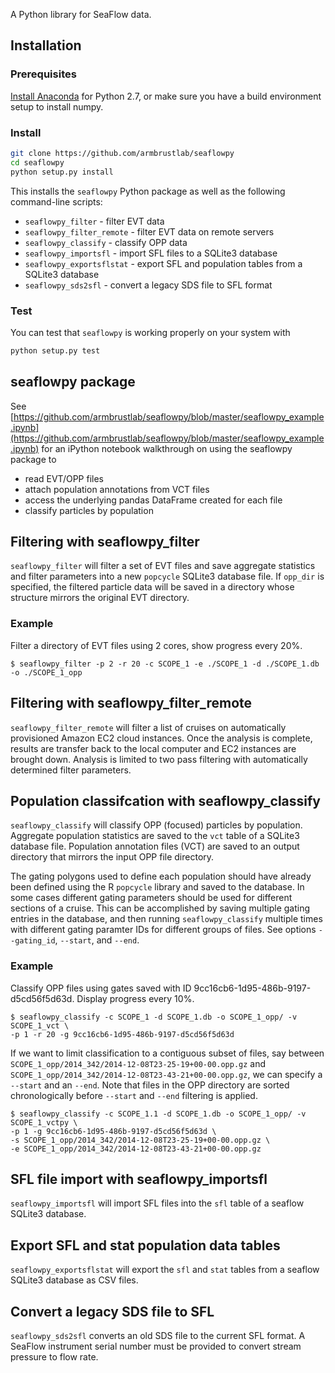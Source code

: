 A Python library for SeaFlow data.

## Installation

### Prerequisites
[Install Anaconda](https://www.continuum.io/downloads) for Python 2.7, or make sure you have a build environment setup to install numpy.

### Install

```sh
git clone https://github.com/armbrustlab/seaflowpy
cd seaflowpy
python setup.py install
```

This installs the `seaflowpy` Python package as well as the following command-line scripts:

* `seaflowpy_filter` - filter EVT data
* `seaflowpy_filter_remote` - filter EVT data on remote servers
* `seaflowpy_classify` - classify OPP data
* `seaflowpy_importsfl` - import SFL files to a SQLite3 database
* `seaflowpy_exportsflstat` - export SFL and population tables from a SQLite3 database
* `seaflowpy_sds2sfl` - convert a legacy SDS file to SFL format


### Test
You can test that `seaflowpy` is working properly on your system with

```sh
python setup.py test
```

## seaflowpy package

See [https://github.com/armbrustlab/seaflowpy/blob/master/seaflowpy_example.ipynb](https://github.com/armbrustlab/seaflowpy/blob/master/seaflowpy_example.ipynb) for an iPython notebook walkthrough on using the seaflowpy package to

* read EVT/OPP files
* attach population annotations from VCT files
* access the underlying pandas DataFrame created for each file
* classify particles by population

## Filtering with seaflowpy_filter
`seaflowpy_filter` will filter a set of EVT files and save aggregate statistics and filter parameters into a new `popcycle` SQLite3 database file. If `opp_dir` is specified, the filtered particle data will be saved in a directory whose structure mirrors the original EVT directory.

### Example

Filter a directory of EVT files using 2 cores, show progress every 20%.

```
$ seaflowpy_filter -p 2 -r 20 -c SCOPE_1 -e ./SCOPE_1 -d ./SCOPE_1.db -o ./SCOPE_1_opp
```

## Filtering with seaflowpy_filter\_remote
`seaflowpy_filter_remote` will filter a list of cruises on automatically provisioned Amazon EC2 cloud instances. Once the analysis is complete, results are transfer back to the local computer
and EC2 instances are brought down. Analysis is limited to two pass filtering with automatically determined filter parameters.

## Population classifcation with seaflowpy_classify
`seaflowpy_classify` will classify OPP (focused) particles by population. Aggregate population statistics are saved to the `vct` table of a SQLite3 database file. Population annotation files (VCT) are saved to an output directory that mirrors the input OPP file directory.

The gating polygons used to define each population should have already been defined using the R `popcycle` library and saved to the database. In some cases different gating parameters should be used for different sections of a cruise. This can be accomplished by saving multiple gating entries in the database, and then running `seaflowpy_classify` multiple times with different gating paramter IDs for different groups of files. See options `--gating_id`, `--start`, and `--end`.

### Example

Classify OPP files using gates saved with ID 9cc16cb6-1d95-486b-9197-d5cd56f5d63d. Display progress every 10%.

```
$ seaflowpy_classify -c SCOPE_1 -d SCOPE_1.db -o SCOPE_1_opp/ -v SCOPE_1_vct \
-p 1 -r 20 -g 9cc16cb6-1d95-486b-9197-d5cd56f5d63d
```

If we want to limit classification to a contiguous subset of files, say between `SCOPE_1_opp/2014_342/2014-12-08T23-25-19+00-00.opp.gz` and `SCOPE_1_opp/2014_342/2014-12-08T23-43-21+00-00.opp.gz`, we can specify a `--start` and an `--end`. Note that files in the OPP directory are sorted chronologically before `--start` and `--end` filtering is applied.

```
$ seaflowpy_classify -c SCOPE_1.1 -d SCOPE_1.db -o SCOPE_1_opp/ -v SCOPE_1_vctpy \
-p 1 -g 9cc16cb6-1d95-486b-9197-d5cd56f5d63d \
-s SCOPE_1_opp/2014_342/2014-12-08T23-25-19+00-00.opp.gz \
-e SCOPE_1_opp/2014_342/2014-12-08T23-43-21+00-00.opp.gz
```

## SFL file import with seaflowpy_importsfl

`seaflowpy_importsfl` will import SFL files into the `sfl` table of a seaflow SQLite3 database.

## Export SFL and stat population data tables

`seaflowpy_exportsflstat` will export the `sfl` and `stat` tables from a seaflow SQLite3 database as CSV files.

## Convert a legacy SDS file to SFL

`seaflowpy_sds2sfl` converts an old SDS file to the current SFL format. A SeaFlow instrument serial number must be provided to convert stream pressure to flow rate.
